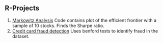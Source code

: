 ## R-Projects
1. [Markowitz Analysis](https://github.com/SaiSriDatta/R-Projects/blob/main/Markowitz%20analysis.R) Code contains plot of the efficient frontier with a sample of 10 stocks. Finds the Sharpe ratio. 
2. [Credit card fraud detection](https://github.com/SaiSriDatta/R-Projects/blob/main/Benford's%20law%2C%20Random%20forests.R) Uses benford tests to identify fraud in the dataset.
